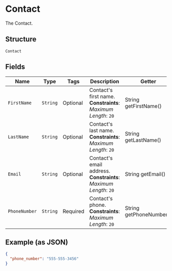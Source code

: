
# Contact

The Contact.

## Structure

`Contact`

## Fields

| Name | Type | Tags | Description | Getter | Setter |
|  --- | --- | --- | --- | --- | --- |
| `FirstName` | `String` | Optional | Contact's first name.<br>**Constraints**: *Maximum Length*: `20` | String getFirstName() | setFirstName(String firstName) |
| `LastName` | `String` | Optional | Contact's last name.<br>**Constraints**: *Maximum Length*: `20` | String getLastName() | setLastName(String lastName) |
| `Email` | `String` | Optional | Contact's email address.<br>**Constraints**: *Maximum Length*: `20` | String getEmail() | setEmail(String email) |
| `PhoneNumber` | `String` | Required | Contact's phone.<br>**Constraints**: *Maximum Length*: `20` | String getPhoneNumber() | setPhoneNumber(String phoneNumber) |

## Example (as JSON)

```json
{
  "phone_number": "555-555-3456"
}
```

